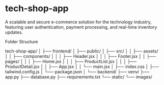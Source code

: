 # tech-shop-app

A scalable and secure e-commerce solution for the technology industry, featuring user authentication, payment processing, and real-time inventory updates.

Folder Structure

tech-shop-app/
│
├── frontend/
│ ├── public/
│ ├── src/
│ │ ├── assets/
│ │ ├── components/
│ │ │ ├── Header.jsx
│ │ │ ├── Footer.jsx
│ │ ├── pages/
│ │ │ ├── Home.jsx
│ │ │ ├── ProductList.jsx
│ │ │ ├── ProductDetail.jsx
│ │ ├── App.jsx
│ │ └── main.jsx
│ ├── index.css
│ ├── tailwind.config.js
│ └── package.json
│
└── backend/
├── venv/
├── app.py
├── database.py
├── requirements.txt
└── static/
└── images/
